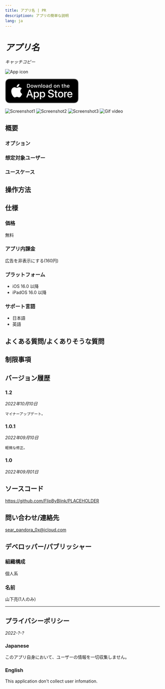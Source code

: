 ```yaml
---
title: アプリ名 | PR
descriptioon: アプリの簡単な説明
lang: ja
---
```


_アプリ名_
========
_キャッチコピー_

![App icon]()

[![AppStore link](App_Store_Badge.svg)](https://apps.apple.com/app/)

![Screenshot1]()
![Screenshot2]()
![Screenshot3]()
![Gif video]()

概要
----
### オプション
### 想定対象ユーザー
### ユースケース

操作方法
-------

仕様
----
### 価格
無料
### アプリ内課金
広告を非表示にする(160円)
### プラットフォーム
- iOS 16.0 以降
- iPadOS 16.0 以降
### サポート言語
- 日本語
- 英語

よくある質問/よくありそうな質問
--------------------------

制限事項
-------

バージョン履歴
------------
### 1.2
_2022年10月10日_
```
マイナーアップデート。
```
### 1.0.1
_2022年09月10日_
```
軽微な修正。
```
### 1.0
_2022年09月01日_

ソースコード
----------
https://github.com/FlipByBlink/PLACEHOLDER

問い合わせ/連絡先
---------------
sear_pandora_0x@icloud.com

デベロッパー/パブリッシャー
-----------------------
### 組織構成
個人系
### 名前
山下亮(1人のみ)


---

プライバシーポリシー
-----------------
_2022-?-?_
### Japanese
このアプリ自身において、ユーザーの情報を一切収集しません。
### English
This application don't collect user infomation.
